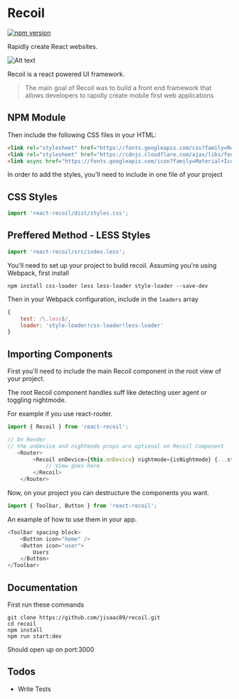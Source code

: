 # Recoil

[![npm version](https://badge.fury.io/js/react-recoil.svg)](https://badge.fury.io/js/react-recoil)

Rapidly create React websites.

![Alt text](https://media.giphy.com/media/3o6ZtoFIzzy7NXEBqg/source.gif "Recoil")

Recoil is a react powered UI framework.

> The main goal of Recoil was to build a front end framework that allows developers to rapidly create mobile
> first web applications

## NPM Module

Then include the following CSS files in your HTML:

```` html
<link rel="stylesheet" href="https://fonts.googleapis.com/css?family=Roboto:400,300,500,700,900" />
<link rel="stylesheet" href="https://cdnjs.cloudflare.com/ajax/libs/font-awesome/4.6.2/css/font-awesome.css" />
<link async href="https://fonts.googleapis.com/icon?family=Material+Icons" rel="stylesheet">
````

In order to add the styles, you'll need to include in one file of your project

## CSS Styles
```` TypeScript
import 'react-recoil/dist/styles.css';
````

## Preffered Method - LESS Styles
```` TypeScript
import 'react-recoil/src/index.less';
````

You'll need to set up your project to build recoil.  Assuming you're using Webpack, first install

    npm install css-loader less less-loader style-loader --save-dev

Then in your Webpack configuration, include in the `loaders` array

```` JavaScript
{
    test: /\.less$/,
    loader: 'style-loader!css-loader!less-loader'
}
````

## Importing Components

First you'll need to include the main Recoil component in the root view of your project.

The root Recoil component handles suff like detecting user agent or toggling nightmode.

For example if you use react-router.

```` TypeScript
import { Recoil } from 'react-recoil';

// On Render
// the onDevice and nightmode props are optional on Recoil Component
   <Router>
        <Recoil onDevice={this.onDevice} nightmode={isNightmode} {...styles}>
            // View goes here
        </Recoil>
    </Router>
````
Now, on your project you can destructure the components you want.

```` TypeScript
import { Toolbar, Button } from 'react-recoil';
````

An example of how to use them in your app.

```` TypeScript
<Toolbar spacing block>
    <Button icon="home" />
    <Button icon="user">
        Users
    </Button>
</Toolbar>
````

## Documentation

First run these commands

````
git clone https://github.com/jisaac89/recoil.git
cd recoil
npm install
npm run start:dev
````

Should open up on port:3000

## Todos

 - Write Tests